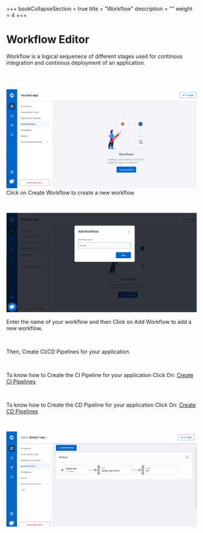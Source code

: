 +++
bookCollapseSection = true
title = "Workflow"
description = ""
weight = 4
+++

# Workflow Editor
Workflow is a logical sequenece of different stages used for continous integration and continous deployment of an application.

<br />

<br />

![Create new workflow](../../wf1.jpg "Create new workflow")
Click on Create Workflow to create a new workflow

<br />

![Create new workflow](../../wf2.jpg "Create new workflow")

Enter the  name of your workflow and then Click on Add Workflow to add a new workflow.

<br />

Then, Create CI/CD Pipelines for your application.

<br />

To know how to Create the CI Pipeline for your application Click On: [Create CI Pipelines](https://www.niveshopstree.tk/docs/reference/creating-application/workflows/ci-pipelines/)

<br />

To know how to Create the CD Pipeline for your application Click On: [Create CD Pipelines](https://www.niveshopstree.tk/docs/reference/creating-application/workflows/cd-pipelines/)

&nbsp;&nbsp;

![Create new workflow](../../arora1.gif "Create new workflow")






